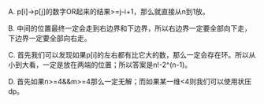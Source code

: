 A. p[i]->p[j]的数字OR起来的结果>=j-i+1，那么就直接从n到1放。

B. 中间的位置最终一定会走到右边界和下边界，所以右边界一定要全部向下走，下边界一定要全部向右走。

C. 首先我们可以发现如果p[i]的左右都有比它大的数，那么一定会存在环。所以从小到大看，一定是放在两端的位置；所以答案是n!-2^(n-1)。

D. 首先如果n>=4&&m>=4那么一定无解；而如果某一维<4则我们可以使用状压dp。
